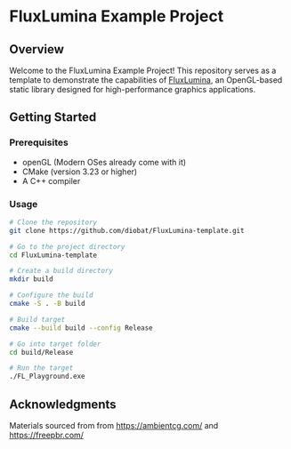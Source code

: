 

# FluxLumina Example Project

## Overview
Welcome to the FluxLumina Example Project! This repository serves as a template to demonstrate the capabilities of [FluxLumina](https://github.com/diobat/FluxLumina), an OpenGL-based static library designed for high-performance graphics applications. 

## Getting Started

### Prerequisites
- openGL (Modern OSes already come with it)
- CMake (version 3.23 or higher)
- A C++ compiler

### Usage

```bash
# Clone the repository
git clone https://github.com/diobat/FluxLumina-template.git

# Go to the project directory
cd FluxLumina-template

# Create a build directory
mkdir build

# Configure the build
cmake -S . -B build

# Build target
cmake --build build --config Release

# Go into target folder
cd build/Release

# Run the target
./FL_Playground.exe
```

## Acknowledgments

Materials sourced from from https://ambientcg.com/ and https://freepbr.com/
